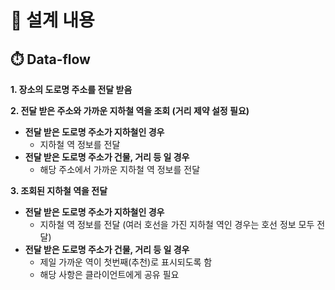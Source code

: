 # 📝 설계 내용

## ⏱️ Data-flow
**1. 장소의 도로명 주소를 전달 받음**  

**2. 전달 받은 주소와 가까운 지하철 역을 조회 (거리 제약 설정 필요)**
  - **전달 받은 도로명 주소가 지하철인 경우**
    - 지하철 역 정보를 전달  
  - **전달 받은 도로명 주소가 건물, 거리 등 일 경우**
    - 해당 주소에서 가까운 지하철 역 정보를 전달  

**3. 조회된 지하철 역을 전달**
  - **전달 받은 도로명 주소가 지하철인 경우**
    - 지하철 역 정보를 전달 (여러 호선을 가진 지하철 역인 경우는 호선 정보 모두 전달)
  - **전달 받은 도로명 주소가 건물, 거리 등 일 경우**
    - 제일 가까운 역이 첫번째(추천)로 표시되도록 함
    - 해당 사항은 클라이언트에게 공유 필요

